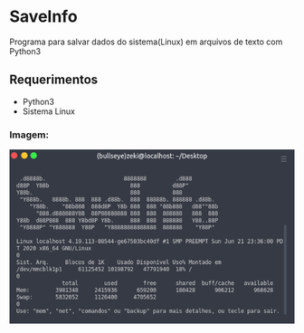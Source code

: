 # SaveInfo
Programa para salvar dados do sistema(Linux) em arquivos de texto com Python3

## Requerimentos

* Python3
* Sistema Linux

### Imagem:

![  ](https://raw.githubusercontent.com/zekicarvalho/SaveInfo/master/saveinfo.png)
